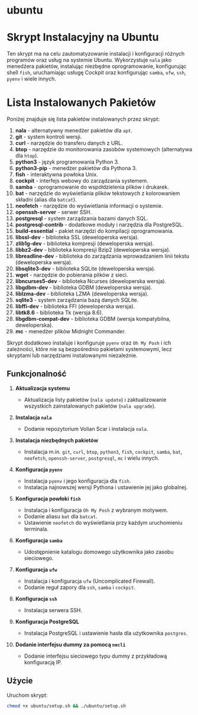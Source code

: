 # ubuntu

# Skrypt Instalacyjny na Ubuntu

Ten skrypt ma na celu zautomatyzowanie instalacji i konfiguracji różnych programów oraz usług na systemie Ubuntu. Wykorzystuje `nala` jako menedżera pakietów, instalując niezbędne oprogramowanie, konfigurując shell `fish`, uruchamiając usługę Cockpit oraz konfigurując `samba`, `ufw`, `ssh`, `pyenv` i wiele innych.

# Lista Instalowanych Pakietów

Poniżej znajduje się lista pakietów instalowanych przez skrypt:

1. **nala** - alternatywny menedżer pakietów dla `apt`.
2. **git** - system kontroli wersji.
3. **curl** - narzędzie do transferu danych z URL.
4. **btop** - narzędzie do monitorowania zasobów systemowych (alternatywa dla `htop`).
5. **python3** - język programowania Python 3.
6. **python3-pip** - menedżer pakietów dla Pythona 3.
7. **fish** - interaktywna powłoka Unix.
8. **cockpit** - interfejs webowy do zarządzania systemem.
9. **samba** - oprogramowanie do współdzielenia plików i drukarek.
10. **bat** - narzędzie do wyświetlania plików tekstowych z kolorowaniem składni (alias dla `batcat`).
11. **neofetch** - narzędzie do wyświetlania informacji o systemie.
12. **openssh-server** - serwer SSH.
13. **postgresql** - system zarządzania bazami danych SQL.
14. **postgresql-contrib** - dodatkowe moduły i narzędzia dla PostgreSQL.
15. **build-essential** - pakiet narzędzi do kompilacji oprogramowania.
16. **libssl-dev** - biblioteka SSL (deweloperska wersja).
17. **zlib1g-dev** - biblioteka kompresji (deweloperska wersja).
18. **libbz2-dev** - biblioteka kompresji Bzip2 (deweloperska wersja).
10. **libreadline-dev** - biblioteka do zarządzania wprowadzaniem linii tekstu (deweloperska wersja).
20. **libsqlite3-dev** - biblioteka SQLite (deweloperska wersja).
21. **wget** - narzędzie do pobierania plików z sieci.
22. **libncurses5-dev** - biblioteka Ncurses (deweloperska wersja).
23. **libgdbm-dev** - biblioteka GDBM (deweloperska wersja).
24. **liblzma-dev** - biblioteka LZMA (deweloperska wersja).
25. **sqlite3** - system zarządzania bazą danych SQLite.
26. **libffi-dev** - biblioteka FFI (deweloperska wersja).
27. **libtk8.6** - biblioteka Tk (wersja 8.6).
28. **libgdbm-compat-dev** - biblioteka GDBM (wersja kompatybilna, deweloperska).
29. **mc** - menedżer plików Midnight Commander.

Skrypt dodatkowo instaluje i konfiguruje `pyenv` oraz `Oh My Posh` i ich zależności, które nie są bezpośrednio pakietami systemowymi, lecz skryptami lub narzędziami instalowanymi niezależnie.

## Funkcjonalność

1. **Aktualizacja systemu**
   - Aktualizacja listy pakietów (`nala update`) i zaktualizowanie wszystkich zainstalowanych pakietów (`nala upgrade`).

2. **Instalacja `nala`**
   - Dodanie repozytorium Volian Scar i instalacja `nala`.

3. **Instalacja niezbędnych pakietów**
   - Instalacja m.in. `git`, `curl`, `btop`, `python3`, `fish`, `cockpit`, `samba`, `bat`, `neofetch`, `openssh-server`, `postgresql`, `mc` i wielu innych.

4. **Konfiguracja `pyenv`**
   - Instalacja `pyenv` i jego konfiguracja dla `fish`.
   - Instalacja najnowszej wersji Pythona i ustawienie jej jako globalnej.

5. **Konfiguracja powłoki `fish`**
   - Instalacja i konfiguracja `Oh My Posh` z wybranym motywem.
   - Dodanie aliasu `bat` dla `batcat`.
   - Ustawienie `neofetch` do wyświetlania przy każdym uruchomieniu terminala.

6. **Konfiguracja `samba`**
   - Udostępnienie katalogu domowego użytkownika jako zasobu sieciowego.

7. **Konfiguracja `ufw`**
   - Instalacja i konfiguracja `ufw` (Uncomplicated Firewall).
   - Dodanie reguł zapory dla `ssh`, `samba` i `cockpit`.

8. **Konfiguracja `ssh`**
   - Instalacja serwera SSH.

9. **Konfiguracja PostgreSQL**
   - Instalacja PostgreSQL i ustawienie hasła dla użytkownika `postgres`.

10. **Dodanie interfejsu dummy za pomocą `nmcli`**
    - Dodanie interfejsu sieciowego typu dummy z przykładową konfiguracją IP.

## Użycie
Uruchom skrypt:
   ```bash
   chmod +x ubuntu/setup.sh && ./ubuntu/setup.sh
